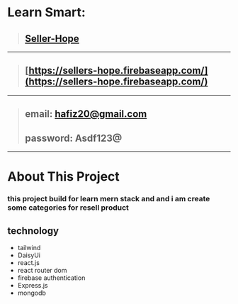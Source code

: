 
# Learn Smart: 
> ## [Seller-Hope](https://sellers-hope.firebaseapp.com/)
---
> ## [https://sellers-hope.firebaseapp.com/](https://sellers-hope.firebaseapp.com/)
---
> ## email: hafiz20@gmail.com
> ## password: Asdf123@
---
#   About This Project 
### this project build for learn mern stack and and   i am create some categories for resell product 
## technology
* tailwind
* DaisyUi
* react.js
* react router dom
* firebase authentication
* Express.js
* mongodb
